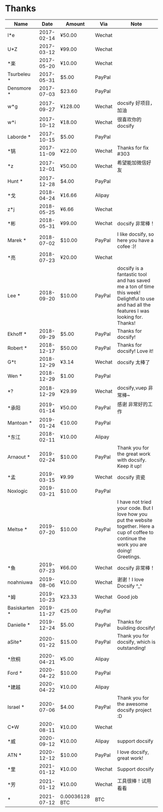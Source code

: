 # Thanks

| Name         | Date       | Amount  | Via    | Note                 |
| ------------ | ---------- | ------- | ------ | -------------------- |
| l\*e         | 2017-02-14 | ¥50.00  | Wechat |                      |
| U\*Z         | 2017-03-12 | ¥99.00  | Wechat |                      |
| \*楽         | 2017-05-20 | ¥10.00  | Wechat |                      |
| Tsurbeleu \* | 2017-05-31 | $5.00   | PayPal |                      |
| Densmore \*  | 2017-07-03 | $23.60  | PayPal |                      |
| w\*g         | 2017-09-27 | ¥128.00 | Wechat | docsify 好项目，加油 |
| w\*i         | 2017-10-12 | ¥18.00  | Wechat | 很喜欢你的 docsify   |
| Laborde \*   | 2017-10-15 | $5.00   | PayPal |                      |
| \*锅         | 2017-11-09 | ¥22.00  | Wechat | Thanks for fix #303  |
| \*z          | 2017-12-01 | ¥50.00  | Wechat | 希望能加微信好友     |
| Hunt \*      | 2017-12-28 | $4.00   | PayPal |                      |
| \*戈         | 2018-04-24 | ¥16.66  | Alipay |                      |
| z\*j         | 2018-05-25 | ¥6.66   | Wechat |                      |
| \*彬         | 2018-05-31 | ¥99.00  | Wechat | docsify 非常棒！     |
| Marek \* | 2018-07-02 | $10.00 | PayPal | I like docsify, so here you have a cofee :)! |
| \*亮 | 2018-07-23 | ¥20.00 | Wechat | |
| Lee \* |2018-09-20 | $10.00 | PayPal | docsify is a fantastic tool and has saved me a ton of time this week! Delightful to use and had all the features I was looking for. Thanks! |
| Ekhoff \* | 2018-09-29 | $5.00 | PayPal | Thanks for docsify! |
| Robert \* | 2018-12-17| $50.00 | PayPal| Thanks for docsify! Love it!	| 
| G\*t | 2018-12-29|  ¥3.14 | Wechat | docsify 太棒了 |
| Wen \* | 2018-12-29|  $1.00 | PayPal |   |
| \*\? |  2018-12-29| ¥29.99 | Wechat | docsify,vuep 非常棒~ | 
| \*承阳 |  2019-01-14 | ¥50.00 | PayPal | 感谢 非常好的工作 | 
| Mantoan \* | 2019-01-24 | €10.00 | PayPal | |
| \*东江         | 2018-02-11 | ¥10.00| Alipay |                      |
| Arnaout \* | 2019-02-24 |   $10.00 | PayPal | Thank you for the great work with docsify. Keep it up! |
| \*孟 | 2019-03-15 | ¥9.99 | Wechat | docsify 资瓷 |
| Noxlogic | 2019-03-21 |  $10.00 | PayPal |  |
| Meltse \*  | 2019-07-20 |  $10.00 | PayPal | 	I have not tried your code. But I love how you put the website together. Here a cup of coffee to continue the work you are doing! Greetings. |
| \*鱼         | 2019-07-23| ¥66.00  | Wechat |       docsify 非常棒！               |
| noahniuwa        | 2019-08-06 | ¥10.00  | Wechat |    谢谢！I love Docsify ^_^               |
| \*姆 | 2019-10-23 | ¥23.33 | Wechat | Good job |
| Basiskarten \* | 2019-11-27 | €25.00 | PayPal | |
| Danielle \* | 2019-12-24 |  $5.00 | PayPal | Thanks for building docsify!	 |
| aSite\* | 2020-01-22 | $15.00 | PayPal | Thank you for docsify, which is outstanding!	|
| \*欣桐         | 2020-04-21 | ¥5.00| Alipay |                      |
| Ford \* | 2020-04-22 | $10.00 | PayPal | 	|
| \*建越        | 2020-04-22 | ¥10.00| Alipay |                      |
| Israel \* | 2020-07-06 | $4.00 | PayPal | Thank you for the awesome docsify project :D		|
| C\*W |  2020-08-11| ¥10.00 | Wechat | | 
|\*威       | 2020-09-12 | ¥10.00| Alipay | support docsify |
| ATN \* | 2020-12-12 | $10.00 | PayPal | I love docsify, great work!	|
| \*里 |  2021-01-12| ¥10.00 | Wechat | Support docsify | 
| \*芳 |  2021-01-12| ¥10.00 | Wechat | 工具很棒！试用看看 | 
| * |  2021-07-12| 0.00036128 BTC | BTC |  | 
